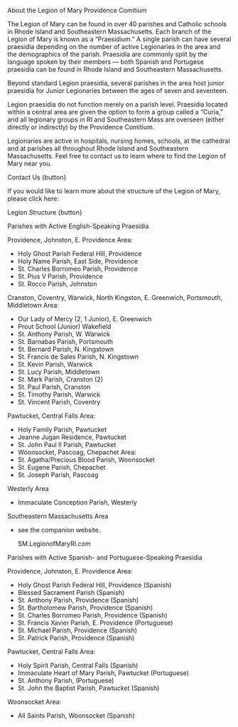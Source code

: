 About the Legion of Mary Providence Comitium

The Legion of Mary can be found in over 40 parishes and Catholic schools in Rhode Island and Southeastern Massachusetts. Each branch of the Legion of Mary is known as a “Praesidium.” A single parish can have several praesidia depending on the number of active Legionaries in the area and the demographics of the parish. Praesidia are commonly split by the language spoken by their members — both Spanish and Portugese praesidia can be found in Rhode Island and Southeastern Massachusetts.

Beyond standard Legion praesidia, several parishes in the area host junior praesidia for Junior Legionaries between the ages of seven and seventeen.

Legion praesidia do not function merely on a parish level. Praesidia located within a central area are given the option to form a group called a “Curia,” and all legionary groups in RI and Southeastern Mass are overseen (either directly or indirectly) by the Providence Comitium.

Legionaries are active in hospitals, nursing homes, schools, at the cathedral and at parishes all throughout Rhode Island and Southeastern Massachusetts. Feel free to contact us to learn where to find the Legion of Mary near you.

Contact Us {button}

If you would like to learn more about the structure of the Legion of Mary, please click here:

Legion Structure {button}

Parishes with Active English-Speaking Praesidia

Providence, Johnston, E. Providence Area:
- Holy Ghost Parish Federal Hill, Providence
- Holy Name Parish, East Side, Providence
- St. Charles Borromeo Parish, Providence
- St. Pius V Parish, Providence
- St. Rocco Parish, Johnston

Cranston, Coventry, Warwick, North Kingston, E. Greenwich, Portsmouth, Middletown Area:
- Our Lady of Mercy (2, 1 Junior), E. Greenwich
- Prout School (Junior) Wakefield
- St. Anthony Parish, W. Warwick
- St. Barnabas Parish, Portsmouth
- St. Bernard Parish, N. Kingstown
- St. Francis de Sales Parish, N. Kingstown
- St. Kevin Parish, Warwick
- St. Lucy Parish, Middletown
- St. Mark Parish, Cranston (2)
- St. Paul Parish, Cranston
- St. Timothy Parish, Warwick
- St. Vincent Parish, Coventry

Pawtucket, Central Falls Area:
- Holy Family Parish, Pawtucket
- Jeanne Jugan Residence, Pawtucket
- St. John Paul II Parish, Pawtucket
- Woonsocket, Pascoag, Chepachet Area:
- St. Agatha/Precious Blood Parish, Woonsocket
- St. Eugene Parish, Chepachet
- St. Joseph Parish, Pascoag

Westerly Area
- Immaculate Conception Parish, Westerly

Southeastern Massachusetts Area
- see the companion website.

  SM.LegionofMaryRI.com

  
  

Parishes with Active Spanish- and Portuguese-Speaking Praesidia

Providence, Johnston, E. Providence Area:
- Holy Ghost Parish Federal Hill, Providence (Spanish)
- Blessed Sacrament Parish (Spanish)
- St. Anthony Parish, Providence (Spanish)
- St. Bartholomew Parish, Providence (Spanish)
- St. Charles Borromeo Parish, Providence (Spanish)
- St. Francis Xavier Parish, E. Providence (Portuguese)
- St. Michael Parish, Providence (Spanish)
- St. Patrick Parish, Providence (Spanish)

Pawtucket, Central Falls Area:
- Holy Spirit Parish, Central Falls (Spanish)
- Immaculate Heart of Mary Parish, Pawtucket (Portuguese)
- St. Anthony Parish, (Portuguese)
- St. John the Baptist Parish, Pawtucket (Spanish)

Woonsocket Area:
- All Saints Parish, Woonsocket (Spanish)
